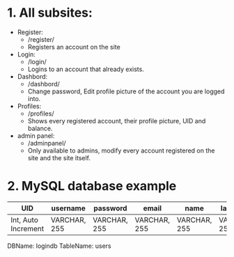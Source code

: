 # 1. All subsites:
   - Register:
     - /register/
     - Registers an account on the site
   - Login:
     - /login/
     - Logins to an account that already exists.
   - Dashbord:
     - /dashbord/
     - Change password, Edit profile picture of the account you are logged into.
   - Profiles:
     - /profiles/
     - Shows every registered account, their profile picture, UID and balance.
   - admin panel:
     - /adminpanel/
     - Only available to admins, modify every account registered on the site and the site itself.

# 2. MySQL database example
| UID | username | password | email | name | lastname | balance |
|-----|----------|----------|-------|------|----------|---------|
|Int, Auto Increment  | VARCHAR, 255 | VARCHAR, 255| VARCHAR, 255 | VARCHAR, 255 | VARCHAR, 255 | INT, 255|

DBName: logindb
TableName: users